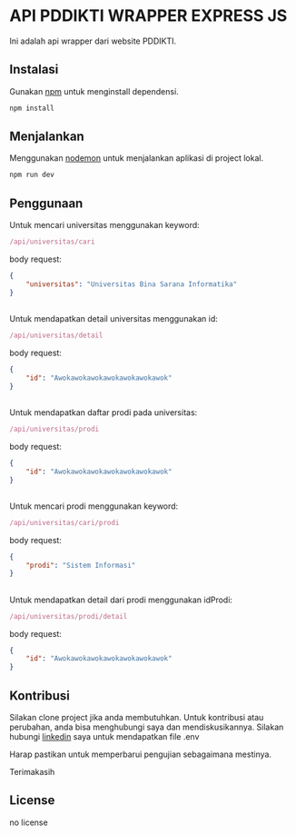 # API PDDIKTI WRAPPER EXPRESS JS

Ini adalah api wrapper dari website PDDIKTI.

## Instalasi

Gunakan [npm](https://www.npmjs.com/) untuk menginstall dependensi.

```bash
npm install
```

## Menjalankan

Menggunakan [nodemon](https://nodemon.io/) untuk menjalankan aplikasi di project lokal.

```bash
npm run dev
```

## Penggunaan

Untuk mencari universitas menggunakan keyword:

```javascript
/api/universitas/cari

```

body request:

```json
{
	"universitas": "Universitas Bina Sarana Informatika"
}
```

##

Untuk mendapatkan detail universitas menggunakan id:

```javascript
/api/universitas/detail

```

body request:

```json
{
	"id": "Awokawokawokawokawokawokawok"
}
```

##

Untuk mendapatkan daftar prodi pada universitas:

```javascript
/api/universitas/prodi

```

body request:

```json
{
	"id": "Awokawokawokawokawokawokawok"
}
```

##

Untuk mencari prodi menggunakan keyword:

```javascript
/api/universitas/cari/prodi

```

body request:

```json
{
	"prodi": "Sistem Informasi"
}
```

##

Untuk mendapatkan detail dari prodi menggunakan idProdi:

```javascript
/api/universitas/prodi/detail

```

body request:

```json
{
	"id": "Awokawokawokawokawokawokawok"
}
```

## Kontribusi

Silakan clone project jika anda membutuhkan. Untuk kontribusi atau perubahan, anda bisa menghubungi saya dan mendiskusikannya.
Silakan hubungi [linkedin](https://www.linkedin.com/in/nalendroadilsatyadi/) saya untuk mendapatkan file .env

Harap pastikan untuk memperbarui pengujian sebagaimana mestinya.

Terimakasih

## License

no license
